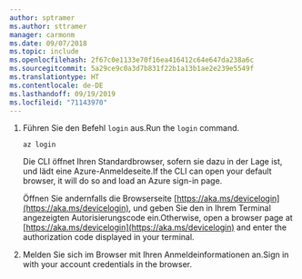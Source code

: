 ```yaml
---
author: sptramer
ms.author: sttramer
manager: carmonm
ms.date: 09/07/2018
ms.topic: include
ms.openlocfilehash: 2f67c0e1133e70f16ea416412c64e647da238a6c
ms.sourcegitcommit: 5a29ce9c0a3d7b831f22b1a13b1ae2e239e5549f
ms.translationtype: HT
ms.contentlocale: de-DE
ms.lasthandoff: 09/19/2019
ms.locfileid: "71143970"
---
```

1. <span data-ttu-id="b9bf1-101">Führen Sie den Befehl `login` aus.</span><span class="sxs-lookup"><span data-stu-id="b9bf1-101">Run the `login` command.</span></span>

    ```azurecli-interactive
    az login
    ```

    <span data-ttu-id="b9bf1-102">Die CLI öffnet Ihren Standardbrowser, sofern sie dazu in der Lage ist, und lädt eine Azure-Anmeldeseite.</span><span class="sxs-lookup"><span data-stu-id="b9bf1-102">If the CLI can open your default browser, it will do so and load an Azure sign-in page.</span></span>

    <span data-ttu-id="b9bf1-103">Öffnen Sie andernfalls die Browserseite [https://aka.ms/devicelogin](https://aka.ms/devicelogin), und geben Sie den in Ihrem Terminal angezeigten Autorisierungscode ein.</span><span class="sxs-lookup"><span data-stu-id="b9bf1-103">Otherwise, open a browser page at [https://aka.ms/devicelogin](https://aka.ms/devicelogin) and enter the  authorization code displayed in your terminal.</span></span>

2. <span data-ttu-id="b9bf1-104">Melden Sie sich im Browser mit Ihren Anmeldeinformationen an.</span><span class="sxs-lookup"><span data-stu-id="b9bf1-104">Sign in with your account credentials in the browser.</span></span>
